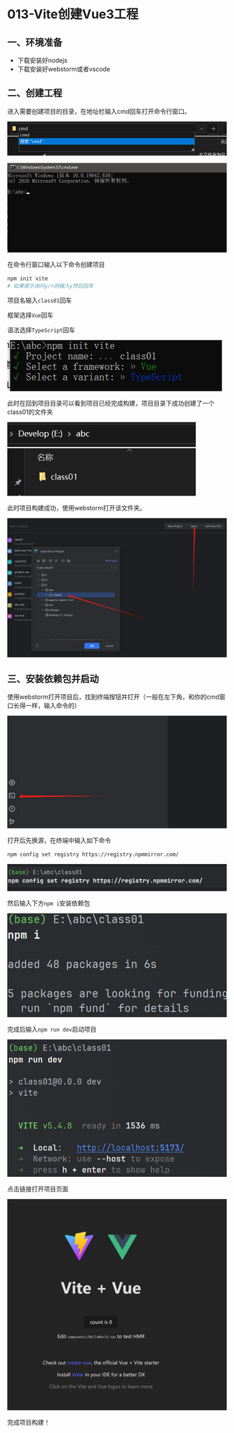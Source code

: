 # 013-Vite创建Vue3工程

## 一、环境准备

- 下载安装好nodejs
- 下载安装好webstorm或者vscode

## 二、创建工程

进入需要创建项目的目录，在地址栏输入cmd回车打开命令行窗口。

![image-20240925211807172](./assets/image-20240925211807172.png)

![image-20240925211819479](./assets/image-20240925211819479.png)

在命令行窗口输入以下命令创建项目

```sh
npm init vite
# 如果提示询问y/n则输入y然后回车
```

项目名输入`class01`回车

框架选择`Vue`回车

语法选择`TypeScript`回车

![image-20240925212127510](./assets/image-20240925212127510.png)

此时在回到项目目录可以看到项目已经完成构建，项目目录下成功创建了一个class01的文件夹

![image-20240925212230695](./assets/image-20240925212230695.png)

此时项目构建成功，使用webstorm打开该文件夹。

![image-20240925212353753](./assets/image-20240925212353753.png)



## 三、安装依赖包并启动

使用webstorm打开项目后，找到终端按钮并打开（一般在左下角，和你的cmd窗口长得一样，输入命令的）

![image-20240925213002186](./assets/image-20240925213002186.png)

打开后先换源，在终端中输入如下命令

```sh
npm config set registry https://registry.npmmirror.com/
```

![image-20240925213121718](./assets/image-20240925213121718.png)

然后输入下方`npm i`安装依赖包

![image-20240925213216658](./assets/image-20240925213216658.png)

完成后输入`npm run dev`启动项目

![image-20240925213252949](./assets/image-20240925213252949.png)

点击链接打开项目页面

![image-20240925213335081](./assets/image-20240925213335081.png)

完成项目构建！

